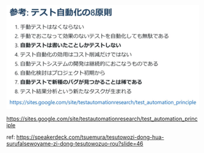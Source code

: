 

![](images/Pasted%20image%2020231103121012.png)

https://sites.google.com/site/testautomationresearch/test_automation_principle

ref: https://speakerdeck.com/tsuemura/tesutowozi-dong-hua-surufalsewoyame-zi-dong-tesutowozuo-rou?slide=46